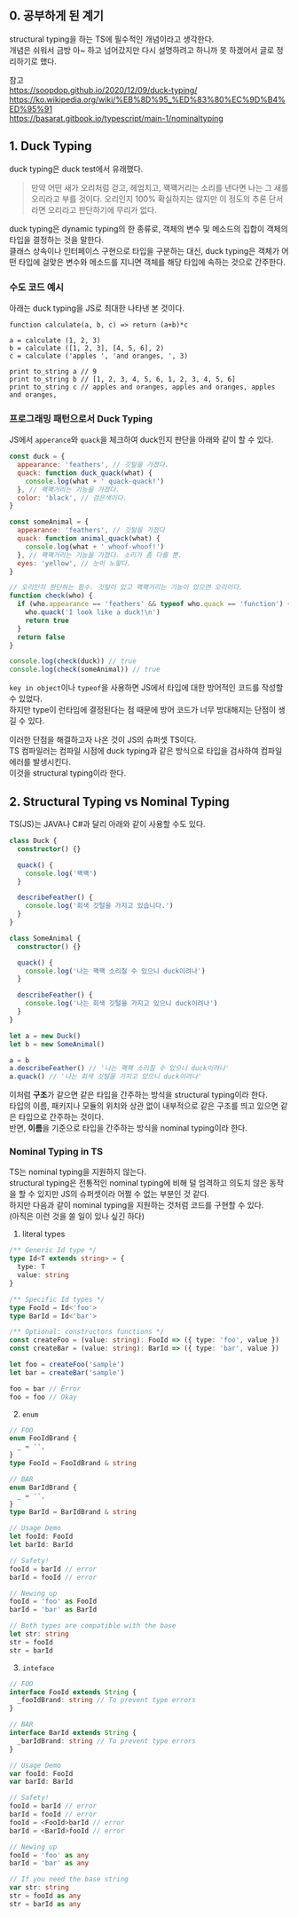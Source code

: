 ## 0. 공부하게 된 계기

structural typing을 하는 TS에 필수적인 개념이라고 생각한다.  
개념은 쉬워서 금방 아~ 하고 넘어갔지만 다시 설명하려고 하니까 못 하겠어서 글로 정리하기로 했다.

참고  
https://soopdop.github.io/2020/12/09/duck-typing/  
https://ko.wikipedia.org/wiki/%EB%8D%95_%ED%83%80%EC%9D%B4%ED%95%91  
https://basarat.gitbook.io/typescript/main-1/nominaltyping

## 1. Duck Typing

duck typing은 duck test에서 유래했다.

> 만약 어떤 새가 오리처럼 걷고, 헤엄치고, 꽥꽥거리는 소리를 낸다면 나는 그 새를 오리라고 부를 것이다. 오리인지 100% 확실하지는 않지만 이 정도의 추론 단서라면 오리라고 판단하기에 무리가 없다.

duck typing은 dynamic typing의 한 종류로, 객체의 변수 및 메소드의 집합이 객체의 타입을 결정하는 것을 말한다.  
클래스 상속이나 인터페이스 구현으로 타입을 구분하는 대신, duck typing은 객체가 어떤 타입에 걸맞은 변수와 메소드를 지니면 객체를 해당 타입에 속하는 것으로 간주한다.

### 수도 코드 예시

아래는 duck typing을 JS로 최대한 나타낸 본 것이다.

```text
function calculate(a, b, c) => return (a+b)*c
```

```text
a = calculate (1, 2, 3)
b = calculate ([1, 2, 3], [4, 5, 6], 2)
c = calculate ('apples ', 'and oranges, ', 3)
```

```text
print to_string a // 9
print to_string b // [1, 2, 3, 4, 5, 6, 1, 2, 3, 4, 5, 6]
print to_string c // apples and oranges, apples and oranges, apples and oranges,
```

### 프로그래밍 패턴으로서 Duck Typing

JS에서 `apperance`와 `quack`을 체크하여 duck인지 판단을 아래와 같이 할 수 있다.

```javascript
const duck = {
  appearance: 'feathers', // 깃털을 가졌다.
  quack: function duck_quack(what) {
    console.log(what + ' quack-quack!')
  }, // 꽥꽥거리는 기능을 가졌다.
  color: 'black', // 검은색이다.
}

const someAnimal = {
  appearance: 'feathers', // 깃털을 가졌다
  quack: function animal_quack(what) {
    console.log(what + ' whoof-whoof!')
  }, // 꽥꽥거리는 기능을 가졌다. 소리가 좀 다를 뿐.
  eyes: 'yellow', // 눈이 노랗다.
}

// 오리인지 판단하는 함수. 깃털이 있고 꽥꽥거리는 기능이 있으면 오리이다.
function check(who) {
  if (who.appearance == 'feathers' && typeof who.quack == 'function') {
    who.quack('I look like a duck!\n')
    return true
  }
  return false
}

console.log(check(duck)) // true
console.log(check(someAnimal)) // true
```

`key in object`이나 `typeof`을 사용하면 JS에서 타입에 대한 방어적인 코드를 작성할 수 있었다.  
하지만 type이 런타임에 결정된다는 점 때문에 방어 코드가 너무 방대해지는 단점이 생길 수 있다.

이러한 단점을 해결하고자 나온 것이 JS의 슈퍼셋 TS이다.  
TS 컴파일러는 컴파일 시점에 duck typing과 같은 방식으로 타입을 검사하여 컴파일 에러를 발생시킨다.  
이것을 structural typing이라 한다.

## 2. Structural Typing vs Nominal Typing

TS(JS)는 JAVA나 C\#과 달리 아래와 같이 사용할 수도 있다.

```typescript
class Duck {
  constructor() {}

  quack() {
    console.log('꽥꽥')
  }

  describeFeather() {
    console.log('회색 깃털을 가지고 있습니다.')
  }
}

class SomeAnimal {
  constructor() {}

  quack() {
    console.log('나는 꽥꽥 소리칠 수 있으니 duck이려나')
  }

  describeFeather() {
    console.log('나는 회색 깃털을 가지고 있으니 duck이려나')
  }
}

let a = new Duck()
let b = new SomeAnimal()

a = b
a.describeFeather() // '나는 꽥꽥 소리칠 수 있으니 duck이려나'
a.quack() // '나는 회색 깃털을 가지고 있으니 duck이려나'
```

이처럼 **구조**가 같으면 같은 타입을 간주하는 방식을 structural typing이라 한다.  
타입의 이름, 패키지나 모듈의 위치와 상관 없이 내부적으로 같은 구조를 띄고 있으면 같은 타입으로 간주하는 것이다.  
반면, **이름**을 기준으로 타입을 간주하는 방식을 nominal typing이라 한다.

### Nominal Typing in TS

TS는 nominal typing을 지원하지 않는다.  
structural typing은 전통적인 nominal typing에 비해 덜 엄격하고 의도치 않은 동작을 할 수 있지만 JS의 슈퍼셋이라 어쩔 수 없는 부분인 것 같다.  
하지만 다음과 같이 nominal typing을 지원하는 것처럼 코드를 구현할 수 있다.  
(아직은 이런 것을 쓸 일이 있나 싶긴 하다)

1. literal types

```typescript
/** Generic Id type */
type Id<T extends string> = {
  type: T
  value: string
}

/** Specific Id types */
type FooId = Id<'foo'>
type BarId = Id<'bar'>

/** Optional: constructors functions */
const createFoo = (value: string): FooId => ({ type: 'foo', value })
const createBar = (value: string): BarId => ({ type: 'bar', value })

let foo = createFoo('sample')
let bar = createBar('sample')

foo = bar // Error
foo = foo // Okay
```

2. `enum`

```typescript
// FOO
enum FooIdBrand {
  _ = '',
}
type FooId = FooIdBrand & string

// BAR
enum BarIdBrand {
  _ = '',
}
type BarId = BarIdBrand & string

// Usage Demo
let fooId: FooId
let barId: BarId

// Safety!
fooId = barId // error
barId = fooId // error

// Newing up
fooId = 'foo' as FooId
barId = 'bar' as BarId

// Both types are compatible with the base
let str: string
str = fooId
str = barId
```

3. `inteface`

```typescript
// FOO
interface FooId extends String {
  _fooIdBrand: string // To prevent type errors
}

// BAR
interface BarId extends String {
  _barIdBrand: string // To prevent type errors
}

// Usage Demo
var fooId: FooId
var barId: BarId

// Safety!
fooId = barId // error
barId = fooId // error
fooId = <FooId>barId // error
barId = <BarId>fooId // error

// Newing up
fooId = 'foo' as any
barId = 'bar' as any

// If you need the base string
var str: string
str = fooId as any
str = barId as any
```
